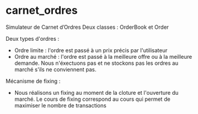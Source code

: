 # carnet_ordres
Simulateur de Carnet d’Ordres
Deux classes : OrderBook et Order

Deux types d'ordres :
- Ordre limite : l'ordre est passé à un prix précis par l'utilisateur
- Ordre au marché : l'ordre est passé à la meilleure offre ou à la meilleure demande. Nous n'éxectuons pas et ne stockons pas les ordres au marché s'ils ne conviennent pas.

Mécanisme de fixing :
- Nous réalisons un fixing au moment de la cloture et l'ouverture du marché. Le cours de fixing correspond au cours qui permet de maximiser le nombre de transactions 